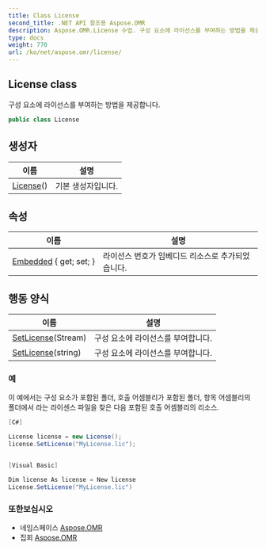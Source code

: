```yaml
---
title: Class License
second_title: .NET API 참조용 Aspose.OMR
description: Aspose.OMR.License 수업. 구성 요소에 라이선스를 부여하는 방법을 제공합니다.
type: docs
weight: 770
url: /ko/net/aspose.omr/license/
---
```

## License class

구성 요소에 라이선스를 부여하는 방법을 제공합니다.

```csharp
public class License
```

## 생성자

| 이름 | 설명 |
| --- | --- |
| [License](license/)() | 기본 생성자입니다. |

## 속성

| 이름 | 설명 |
| --- | --- |
| [Embedded](../../aspose.omr/license/embedded/) { get; set; } | 라이선스 번호가 임베디드 리소스로 추가되었습니다. |

## 행동 양식

| 이름 | 설명 |
| --- | --- |
| [SetLicense](../../aspose.omr/license/setlicense/#setlicense)(Stream) | 구성 요소에 라이선스를 부여합니다. |
| [SetLicense](../../aspose.omr/license/setlicense/#setlicense_1)(string) | 구성 요소에 라이선스를 부여합니다. |

### 예

이 예에서는 구성 요소가 포함된 폴더, 호출 어셈블리가 포함된 폴더, 항목 어셈블리의 폴더에서 라는 라이센스 파일을 찾은 다음 포함된 호출 어셈블리의 리소스.

```csharp
[C#]

License license = new License();
license.SetLicense("MyLicense.lic");


[Visual Basic]

Dim license As license = New license
License.SetLicense("MyLicense.lic")
```

### 또한보십시오

* 네임스페이스 [Aspose.OMR](../../aspose.omr/)
* 집회 [Aspose.OMR](../../)


